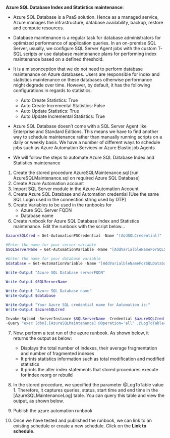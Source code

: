 **Azure SQL Database Index and Statistics maintenance**:
* Azure SQL Database is a PaaS solution.  Hence as a managed service,   Azure manages the infrastructure, database availability, backup, restore and compute resources.
* Database maintenance is a regular task for database administrators for optimized performance of application queries. In an on-premise SQL Server, usually, we configure SQL Server Agent jobs with the custom T-SQL scripts or use database maintenance plans for performing index maintenance based on a defined threshold.
* It is a misconception that we do not need to perform database maintenance on Azure databases. Users are responsible for index and statistics maintenance on these databases otherwise performance might degrade over time. However, by default, it has the following configurations in regards to statistics.
    * Auto Create Statistics: True
    * Auto Create Incremental Statistics: False
    * Auto Update Statistics: True
    * Auto Update Incremental Statistics: True

* Azure SQL Database doesn’t come with a SQL Server Agent like Enterprise and Standard Editions. This means we have to find another way to schedule maintenance rather than manually running scripts on a daily or weekly basis. We have a number of different ways to schedule jobs such as Azure Automation Services or Azure Elastic job Agents

* We will follow the steps to automate Azure SQL Database Index and Statistics maintenance 

 1. Create the stored procedure AzureSQLMaintenance.sql [run AzureSQLMaintenance.sql on required Azure SQL Database]
 2. Create Azure Automation account
 3. Import SQL Server module in the Azure Automation Account 
 4. Create Azure SQL Database and Automation credential [Use the same SQL Login used in the connection string used by DTP]
 5. Create Variables to be used in the runbooks for 
      * Azure SQL Server FQDN 
      * Database name 
 6. Create runbook for Azure SQL Database Index and Statistics maintenance. Edit the runbook with the script below...

 ```powershell
$azureSQLCred = Get-AutomationPSCredential -Name "[AddSQLCredential]"

#Enter the name for your server variable
$SQLServerName = Get-AutomationVariable -Name "[AddVarialbleNameForSQLServer]"

#Enter the name for your database variable
$database = Get-AutomationVariable -Name "[AddVarialbleNameForSQLDatabase]"
    
Write-Output "Azure SQL Database serverFQDN"
 
Write-Output $SQLServerName
 
Write-Output "Azure SQL Database name"
Write-Output $database
 
Write-Output "Your Azure SQL credential name for Automation is:"
Write-Output $azureSQLCred

Invoke-Sqlcmd -ServerInstance $SQLServerName -Credential $azureSQLCred -Database $database `
-Query "exec [dbo].[AzureSQLMaintenance] @Operation='all' ,@LogToTable=1" -QueryTimeout 65535 -ConnectionTimeout 60 -Verbose
``` 

7. Now, perform a test run of the azure runbook. As shown below, it returns the output as below:

    * Displays the total number of indexes, their average fragmentation and number of fragmented indexes
    * It prints statistics information such as total modification and modified statistics
    * It prints the alter index statements that stored procedures execute for index reorg or rebuild

8. In the stored procedure, we specified the parameter @LogToTable value 1. Therefore, it captures queries, status, start time and end time in the [AzureSQLMaintenanceLog] table. You can query this table and view the output, as shown below.
9. Publish the azure automation runbook
10. Once we have tested and published the runbook, we can link to an existing schedule or create a new schedule. Click on the **Link to schedule**.